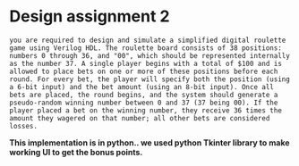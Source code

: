 # Design assignment 2

`you are required to design and simulate a simplified digital roulette game using Verilog HDL.
The roulette board consists of 38 positions: numbers 0 through 36, and "00", which should be represented internally as the
number 37.
A single player begins with a total of $100 and is allowed to place bets on one or more of these positions before each round.
For every bet, the player will specify both the position (using a 6-bit input) and the bet amount (using an 8-bit input).
Once all bets are placed, the round begins, and the system should generate a pseudo-random winning number between 0
and 37 (37 being 00). If the player placed a bet on the winning number, they receive 36 times the amount they wagered on
that number; all other bets are considered losses.
`

**This implementation is in python.. we used python Tkinter library to make  working UI to get the bonus points.**
